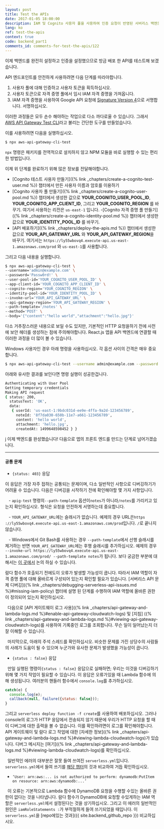 ```yaml
---
layout: post
title: Test the APIs
date: 2017-01-05 18:00:00
description: IAM 및 Cognito 사용자 풀을 사용하여 인증 요청이 반영된 서버리스 백엔드 API를 테스트하려면 몇 단계를 수행해야합니다. 먼저 사용자 풀을 사용하여 인증하여 사용자 토큰을 생성합니다. 그런 다음 사용자 토큰을 사용하여 자격 증명 풀을 사용하여 임시 IAM 자격 증명을 가져옵니다. 마지막으로 IAM 자격 증명으로 API를 서명(Signature Version 4) 처리하여 요청합니다. 이 프로세스를 단순화하기 위해 "aws-api-gateway-cli-test" 도구를 사용할 것입니다. 
lang: ko
ref: test-the-apis
context: true
code: backend_part1
comments_id: comments-for-test-the-apis/122
---
```


이제 백엔드를 완전히 설정하고 인증을 설정했으므로 방금 배포 한 API를 테스트해 보겠습니다.

API 엔드포인트를 안전하게 사용하려면 다음 단계를 따라야합니다.

1. 사용자 풀에 대해 인증하고 사용자 토큰을 획득하십시오.
2. 사용자 토큰으로 자격 증명 풀에서 임시 IAM 자격 증명을 가져옵니다.
3. IAM 자격 증명을 사용하여 Google API 요청에 [Signature Version 4](http://docs.aws.amazon.com/general/latest/gr/signature-version-4.html으로)으로 서명합니다.
서명하십시오.

이러한 과정들은 모두 손수 해야하는 작업으로 다소 까다로울 수 있습니다. 그래서 [AWS API Gateway Test CLI](https://github.com/AnomalyInnovations/aws-api-gateway-cli-test)라고 불리는 간단한 도구를 만들었습니다.

이를 사용하려면 다음을 실행하십시오.

``` bash
$ npx aws-api-gateway-cli-test
```

`npx` 명령은 패키지를 전역적으로 설치하지 않고 NPM 모듈을 바로 실행할 수 있는 편리한 방법입니다.

이제 위 단계를 완료하기 위해 많은 정보를 전달해야합니다.

- [Cognito 테스트 사용자 만들기]({% link _chapters/create-a-cognito-test-user.md %}) 챕터에서 만든 사용자 이름과 암호를 이용하기 
- [Cognito 사용자 풀 만들기]({% link _chapters/create-a-cognito-user-pool.md %}) 챕터에서 생성한 값으로 **YOUR_COGNITO_USER_POOL_ID**, **YOUR_COGNITO_APP_CLIENT_ID**, 그리고 **YOUR_COGNITO_REGION** 를 바꾸기. 여기서 사용하는 리전은 `us-east-1` 입니다.
-[Cognito 자격 증명 풀 만들기]({% link _chapters/create-a-cognito-identity-pool.md %}) 챕터에서 생성한 값으로 **YOUR_IDENTITY_POOL_ID** 를 바꾸기.
- [API 배포하기]({% link _chapters/deploy-the-apis.md %}) 챕터에서 생성한 값으로 **YOUR_API_GATEWAY_URL** 와 **YOUR_API_GATEWAY_REGION**을 바꾸기. 여기서는 `https://ly55wbovq4.execute-api.us-east-1.amazonaws.com/prod` 와 `us-east-1`를 사용합니다.

그리고 다음 내용을 실행합니다.

``` bash
$ npx aws-api-gateway-cli-test \
--username='admin@example.com' \
--password='Passw0rd!' \
--user-pool-id='YOUR_COGNITO_USER_POOL_ID' \
--app-client-id='YOUR_COGNITO_APP_CLIENT_ID' \
--cognito-region='YOUR_COGNITO_REGION' \
--identity-pool-id='YOUR_IDENTITY_POOL_ID' \
--invoke-url='YOUR_API_GATEWAY_URL' \
--api-gateway-region='YOUR_API_GATEWAY_REGION' \
--path-template='/notes' \
--method='POST' \
--body='{"content":"hello world","attachment":"hello.jpg"}'
```

다소 거추장스러운 내용으로 보일 수도 있지만, 기본적인 HTTP 요청을하기 전에 사전에 보안 헤더를 생성하는 점에 주의해야합니다. React.js 앱을 API 백엔드에 연결할 때 이러한 과정을 더 많이 볼 수 있습니다.

Windows 사용자인 경우 아래 명령을 사용하십시오. 각 옵션 사이의 간격은 매우 중요합니다.

``` bash
$ npx aws-api-gateway-cli-test --username admin@example.com --password Passw0rd! --user-pool-id YOUR_COGNITO_USER_POOL_ID --app-client-id YOUR_COGNITO_APP_CLIENT_ID --cognito-region YOUR_COGNITO_REGION --identity-pool-id YOUR_IDENTITY_POOL_ID --invoke-url YOUR_API_GATEWAY_URL --api-gateway-region YOUR_API_GATEWAY_REGION --path-template /notes --method POST --body "{\"content\":\"hello world\",\"attachment\":\"hello.jpg\"}"
```

아래와 유사한 결과를 보인다면 명령 실행이 성공한겁니다.

``` bash
Authenticating with User Pool
Getting temporary credentials
Making API request
{ status: 200,
  statusText: 'OK',
  data: 
   { userId: 'us-east-1:9bdc031d-ee9e-4ffa-9a2d-123456789',
     noteId: '8f7da030-650b-11e7-a661-123456789',
     content: 'hello world',
     attachment: 'hello.jpg',
     createdAt: 1499648598452 } }
```
j
이제 백엔드를 완성했습니다! 다음으로 앱의 프론트 엔드를 만드는 단계로 넘어가겠습니다.

---

#### 공통 문제

- `{status: 403}` 응답

이 응답은 가장 자주 접하는 공통되는 문제이며, 다소 일반적인 사항으로 디버깅하기가 어려울 수 있습니다. 다음은 디버깅을 시작하기 전에 확인해야할 몇 가지 사항입니다.

   - `apig-test` 명령의`--path-template` 옵션이`notes`가 아니라`/notes`를 가리키고 있는지 확인하십시오. 형식은 요청을 안전하게 서명하는데 중요합니다.

   - `YOUR_API_GATEWAY_URL`에는 슬래시가 없습니다. 예제의 경우 URL은`https ://ly55wbovq4.execute-api.us-east-1.amazonaws.com/prod`입니다. `/`로 끝나지 않습니다.

   - Windows에서 Git Bash를 사용하는 경우 `--path-template`에서 선행 슬래시를 제거하는 반면 `YOUR_API_GATEWAY_URL`에는 후행 슬래시를 추가하십시오. 예제의 경우 `--invoke-url https://ly55wbovq4.execute-api.us-east-1.amazonaws.com/prod/ --path-template notes`가 됩니다. 보다 궁금한 부분에 대해서는 [이 곳에서](https://github.com/AnomalyInnovations/serverless-stack-com/issues/112#issuecomment-345996566) 논의 하실 수 있습니다.

 람다 함수가 호출되기 전에도이 오류가 발생할 가능성이 큽니다. 따라서 IAM 역할이 자격 증명 풀에 대해 올바르게 구성되어 있는지 확인할 필요가 있습니다. [서버리스 API 문제 디버깅]({% link _chapters/debugging-serverless-api-issues.md %}#missing-iam-policy) 챕터에 설명 된 단계를 수행하여 IAM 역할에 올바른 권한이 정의되어 있는지 확인하십시오.

  다음으로 [API 게이트웨이 로그 사용]({% link _chapters/api-gateway-and-lambda-logs.md %}#enable-api-gateway-cloudwatch-logs) 및 [지침] ({% link _chapters/api-gateway-and-lambda-logs.md %}#viewing-api-gateway-cloudwatch-logs)를 사용하여 기록중인 로그를 조회합니다. 무슨 일이 일어났는지 더 잘 이해할 수 있습니다.

  마지막으로, 아래의 주석 스레드를 확인하십시오. 비슷한 문제를 가진 상당수의 사람들의 사례가 도움이 될 수 있으며 누군가와 유사한 문제가 발생했을 가능성이 큽니다.

- `{status : false}` 응답

  만일 실행된 명령이`{status : false}` 응답으로 실패하면; 우리는 이것을 디버깅하기 위해 몇 가지 작업이 필요할 수 있습니다. 이 응답은 오류가있을 때 Lambda 함수에 의해 생성됩니다. 여러분의 핸들러 함수에서 `console.log`를 추가하십시오.

  ``` javascript
  catch(e) {
    console.log(e);
    callback(null, failure({status: false}));
  }
  ```

  그리고 `serverless deploy function -f create`를 사용하여 배포하십시오. 그러나 console의 로그가 HTTP 응답에서 전송되지 않기 때문에 우리가 HTTP 요청을 할 때 이 디버그에 대한 출력을 볼 수 없습니다. 이를 확인하려면이 로그를 확인해야합니다. API 게이트웨이 및 람다 로그 작업에 대한 [자세한 정보]({% link _chapters/api-gateway-and-lambda-logs.md %}#viewing-lambda-cloudwatch-logs)가 있습니다. 디버그 메시지는 [여기]({% link _chapters/api-gateway-and-lambda-logs.md %}#viewing-lambda-cloudwatch-logs)를 확인하십시오.

  일반적인 에러의 대부분은 잘못 들여 쓰여진 `serverless.yml`입니다. `serverless.yml`에서 들여 쓰기를 [해당 챕터](https://github.com/AnomalyInnovations/serverless-stack-demo-api/blob/master/serverless.yml)의 것과 비교하여  거듭 확인하십시오.

- `‘User: arn:aws:... is not authorized to perform: dynamodb:PutItem on resource: arn:aws:dynamodb:...’`

  이 오류는 기본적으로 Lambda 함수에 DynamoDB 요청을 수행할 수있는 올바른 권한이 없다는 것을 나타냅니다. 람다 함수가 DynamoDB에 요청할 수있게하는 IAM 역할은 `serverless.yml`에서 설정된다는 것을 상기하십시오. 그리고 이 에러의 일반적인 원인은 `iamRoleStatements :`가 부적절하게 들여 쓰기되었을 때입니다. 이 `serverless.yml`을 [repo에있는 것과]({{ site.backend_github_repo }}) 비교하십시오. 


